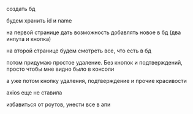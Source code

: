 создать бд

будем хранить id и name

на первой странице дать возможность добавлять новое в бд (два инпута и кнопка)

на второй странице будем смотреть все, что есть в бд


потом придумаю простое удаление. Без кнопок и подтверждений, просто чтобы мне видно было в консоли

а уже потом кнопку удаления, подтверждение и прочие красивости


axios еще не ставила


избавиться от роутов, унести все в апи

